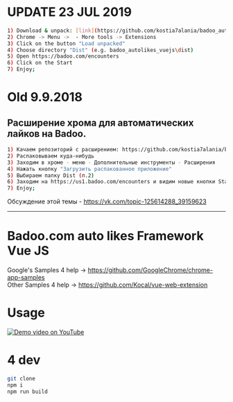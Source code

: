 # UPDATE 23 JUL 2019

```bash
1) Download & unpack: [link](https://github.com/kostia7alania/badoo_autolikes_vuejs/archive/master.zip)
2) Chrome -> Menu ->  - More tools -> Extensions
3) Click on the button "Load unpacked"
4) Choose directory "Dist" (e.g. badoo_autolikes_vuejs\dist)
5) Open https://badoo.com/encounters
6) Click on the Start
7) Enjoy;
```

# Old 9.9.2018

## Расширение хрома для автоматических лайков на Badoo.

```bash
1) Качаем репозиторий с расширением: https://github.com/kostia7alania/badoo_autolikes_vuejs
2) Распаковываем куда-нибудь
3) Заходим в хроме - меню - Дополнительные инструменты - Расширения
4) Нажать кнопку "Загрузить распакованное приложение"
5) Выбираем папку Dist (п.2)
6) Заходим на https://us1.badoo.com/encounters и видим новые кнопки Start / Stop
7) Enjoy;
```

Обсуждение этой темы - https://vk.com/topic-125614288_39159623

<hr>

# Badoo.com auto likes Framework Vue JS

Google's Samples 4 help ->
https://github.com/GoogleChrome/chrome-app-samples<br>
Other Samples 4 help -> https://github.com/Kocal/vue-web-extension

# Usage

[![Demo video on YouTube](https://j.gifs.com/zKGgr8.gif)](https://www.youtube.com/watch?v=6yxOiYMv1ac)

# 4 dev

```bash
git clone
npm i
npm run build
```

